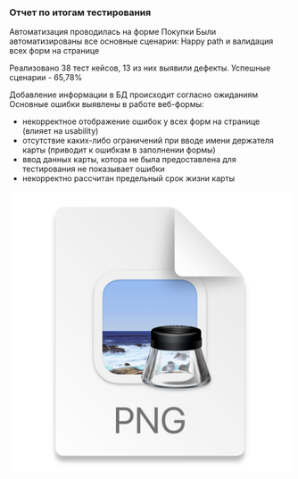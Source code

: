 ### Отчет по итогам тестирования

Автоматизация проводилась на форме Покупки
Были автоматизированы все основные сценарии: Happy path и валидация всех форм на странице

Реализовано 38 тест кейсов, 13 из них выявили дефекты.
Успешные сценарии - 65,78%

Добавление информации в БД происходит согласно ожиданиям
Основные ошибки выявлены в работе веб-формы:
- некорректное отображение ошибок у всех форм на странице (влияет на usability)
- отсутствие каких-либо ограничений при вводе имени держателя карты (приводит к ошибкам в заполнении формы)
- ввод данных карты, котора не была предоставлена для тестирования не показывает ошибки
- некорректно рассчитан предельный срок жизни карты


![img.png](img.png)